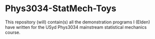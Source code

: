 # Phys3034-StatMech-Toys
This repository (will) contain(s) all the demonstration programs I (Elden) have written for the USyd Phys3034 mainstream statistical mechanics course. 
